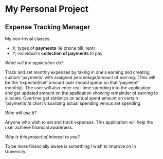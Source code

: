 # My Personal Project

## Expense Tracking Manager

My non-trivial classes:
- X; types of **payments** (ie phone bill, rent)
- Y; individual's **collection of payments** to pay

*What will the application do?*

Track and set monthly expenses by taking in one's earning and 
creating custom 'payments' with assigned percentage/amount of earning.
(This will be the 'expected/set' amount user should spend on that 'payment' monthly).
The user will also enter real-time spending into the application and get updated amount
on the application showing remainder of earning to allocate. Overtime
get statistics on actual spent amount on certain 'payments'/a chart visualizing
actual spending versus set spending.

*Who will use it?*

Anyone who wish to set and track expenses.
This application will help the user achieve financial awareness.

*Why is this project of interest to you?*

To be more financially aware is something I wish to improve on in University.